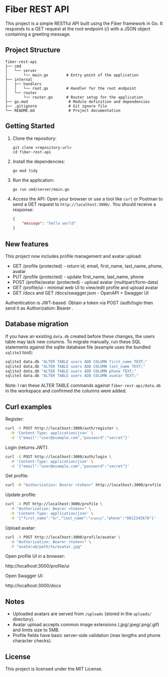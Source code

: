 # Fiber REST API

This project is a simple RESTful API built using the Fiber framework in Go. It responds to a GET request at the root endpoint (/) with a JSON object containing a greeting message.

## Project Structure

```
fiber-rest-api
├── cmd
│   └── server
│       └── main.go        # Entry point of the application
├── internal
│   ├── handlers
│   │   └── root.go        # Handler for the root endpoint
│   └── router
│       └── router.go      # Router setup for the application
├── go.mod                  # Module definition and dependencies
├── .gitignore              # Git ignore file
└── README.md               # Project documentation
```

## Getting Started

1. Clone the repository:
   ```
   git clone <repository-url>
   cd fiber-rest-api
   ```

2. Install the dependencies:
   ```
   go mod tidy
   ```

3. Run the application:
   ```
   go run cmd/server/main.go
   ```

4. Access the API:
   Open your browser or use a tool like `curl` or Postman to send a GET request to `http://localhost:3000/`. You should receive a response:
   ```json
   {
       "message": "hello world"
   }
   ```

## New features

This project now includes profile management and avatar upload:

- GET /profile (protected) - return id, email, first_name, last_name, phone, avatar
- PUT /profile (protected) - update first_name, last_name, phone
- POST /profile/avatar (protected) - upload avatar (multipart/form-data)
- GET /profile/ui - minimal web UI to view/edit profile and upload avatar
- GET /docs and GET /docs/swagger.json - OpenAPI + Swagger UI

Authentication is JWT-based. Obtain a token via POST /auth/login then send it as Authorization: Bearer <token>.

## Database migration

If you have an existing `data.db` created before these changes, the users table may lack new columns. To migrate manually, run these SQL statements against the sqlite database file (example uses the bundled `sqlite3` tool):

```sh
sqlite3 data.db "ALTER TABLE users ADD COLUMN first_name TEXT;"
sqlite3 data.db "ALTER TABLE users ADD COLUMN last_name TEXT;"
sqlite3 data.db "ALTER TABLE users ADD COLUMN phone TEXT;"
sqlite3 data.db "ALTER TABLE users ADD COLUMN avatar TEXT;"
```

Note: I ran these ALTER TABLE commands against `fiber-rest-api/data.db` in the workspace and confirmed the columns were added.

## Curl examples

Register:
```sh
curl -X POST http://localhost:3000/auth/register \
  -H 'Content-Type: application/json' \
  -d '{"email":"user@example.com","password":"secret"}'
```

Login (returns JWT):
```sh
curl -X POST http://localhost:3000/auth/login \
  -H 'Content-Type: application/json' \
  -d '{"email":"user@example.com","password":"secret"}'
```

Get profile:
```sh
curl -H "Authorization: Bearer <token>" http://localhost:3000/profile
```

Update profile:
```sh
curl -X PUT http://localhost:3000/profile \
  -H "Authorization: Bearer <token>" \
  -H 'Content-Type: application/json' \
  -d '{"first_name":"ชื่อ","last_name":"นามสกุล","phone":"0812345678"}'
```

Upload avatar:
```sh
curl -X POST http://localhost:3000/profile/avatar \
  -H "Authorization: Bearer <token>" \
  -F "avatar=@/path/to/avatar.jpg"
```

Open profile UI in a browser:

http://localhost:3000/profile/ui

Open Swagger UI:

http://localhost:3000/docs

## Notes
- Uploaded avatars are served from `/uploads` (stored in the `uploads/` directory).
- Avatar upload accepts common image extensions (.jpg/.jpeg/.png/.gif) and limits size to 5MB.
- Profile fields have basic server-side validation (max lengths and phone character checks).

## License

This project is licensed under the MIT License.